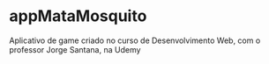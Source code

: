 # appMataMosquito
 Aplicativo de game criado no curso de Desenvolvimento Web, com o professor Jorge Santana, na Udemy
